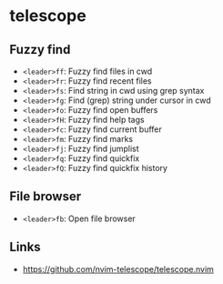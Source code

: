 # telescope

## Fuzzy find

- `<leader>ff`: Fuzzy find files in cwd
- `<leader>fr`: Fuzzy find recent files
- `<leader>fs`: Find string in cwd using grep syntax
- `<leader>fg`: Find (grep) string under cursor in cwd
- `<leader>fo`: Fuzzy find open buffers
- `<leader>fH`: Fuzzy find help tags
- `<leader>fc`: Fuzzy find current buffer
- `<leader>fm`: Fuzzy find marks
- `<leader>fj`: Fuzzy find jumplist
- `<leader>fq`: Fuzzy find quickfix
- `<leader>fQ`: Fuzzy find quickfix history

## File browser

- `<leader>fb`: Open file browser

## Links

- https://github.com/nvim-telescope/telescope.nvim
